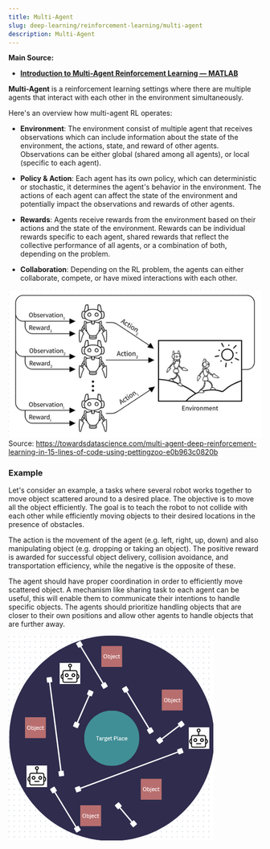 ```yaml
---
title: Multi-Agent
slug: deep-learning/reinforcement-learning/multi-agent
description: Multi-Agent
---
```


**Main Source:**

- **[Introduction to Multi-Agent Reinforcement Learning — MATLAB](https://youtu.be/qgb0gyrpiGk?si=X7_dix618_wHpfqs)**

**Multi-Agent** is a reinforcement learning settings where there are multiple agents that interact with each other in the environment simultaneously.

Here's an overview how multi-agent RL operates:

- **Environment**: The environment consist of multiple agent that receives observations which can include information about the state of the environment, the actions, state, and reward of other agents. Observations can be either global (shared among all agents), or local (specific to each agent).

- **Policy & Action**: Each agent has its own policy, which can deterministic or stochastic, it determines the agent's behavior in the environment. The actions of each agent can affect the state of the environment and potentially impact the observations and rewards of other agents.

- **Rewards**: Agents receive rewards from the environment based on their actions and the state of the environment. Rewards can be individual rewards specific to each agent, shared rewards that reflect the collective performance of all agents, or a combination of both, depending on the problem.

- **Collaboration**: Depending on the RL problem, the agents can either collaborate, compete, or have mixed interactions with each other.

![Multi-agent](./multi-agent.png)  
Source: https://towardsdatascience.com/multi-agent-deep-reinforcement-learning-in-15-lines-of-code-using-pettingzoo-e0b963c0820b

### Example

Let's consider an example, a tasks where several robot works together to move object scattered around to a desired place. The objective is to move all the object efficiently. The goal is to teach the robot to not collide with each other while efficiently moving objects to their desired locations in the presence of obstacles.

The action is the movement of the agent (e.g. left, right, up, down) and also manipulating object (e.g. dropping or taking an object). The positive reward is awarded for successful object delivery, collision avoidance, and transportation efficiency, while the negative is the opposite of these.

The agent should have proper coordination in order to efficiently move scattered object. A mechanism like sharing task to each agent can be useful, this will enable them to communicate their intentions to handle specific objects. The agents should prioritize handling objects that are closer to their own positions and allow other agents to handle objects that are further away.

![Example of multi-agent problem](./example.png)
